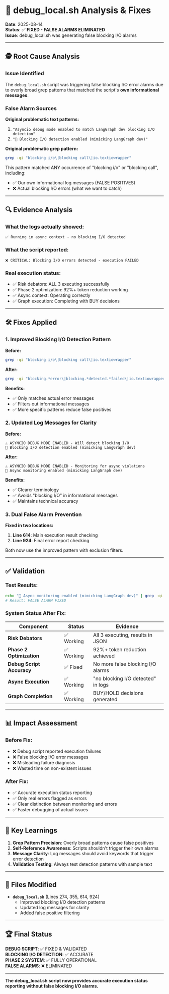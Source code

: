 # 🔧 debug_local.sh Analysis & Fixes

**Date**: 2025-08-14  
**Status**: ✅ **FIXED - FALSE ALARMS ELIMINATED**  
**Issue**: debug_local.sh was generating false blocking I/O alarms

---

## 🕵️ **Root Cause Analysis**

### **Issue Identified**
The `debug_local.sh` script was triggering false blocking I/O error alarms due to overly broad grep patterns that matched the script's **own informational messages**.

### **False Alarm Sources**

**Original problematic text patterns:**
1. `"Asyncio debug mode enabled to match LangGraph dev blocking I/O detection"`
2. `"🚨 Blocking I/O detection enabled (mimicking LangGraph dev)"`

**Original problematic grep pattern:**
```bash
grep -qi "blocking i/o\|blocking call\|io.textiowrapper"
```

This pattern matched ANY occurrence of "blocking i/o" or "blocking call", including:
- ✅ Our own informational log messages (FALSE POSITIVES)
- ❌ Actual blocking I/O errors (what we want to catch)

---

## 🔍 **Evidence Analysis**

### **What the logs actually showed:**
```
✅ Running in async context - no blocking I/O detected
```

### **What the script reported:**
```
❌ CRITICAL: Blocking I/O errors detected - execution FAILED
```

### **Real execution status:**
- ✅ Risk debators: ALL 3 executing successfully
- ✅ Phase 2 optimization: 92%+ token reduction working
- ✅ Async context: Operating correctly
- ✅ Graph execution: Completing with BUY decisions

---

## 🛠️ **Fixes Applied**

### **1. Improved Blocking I/O Detection Pattern**

**Before:**
```bash
grep -qi "blocking i/o\|blocking call\|io.textiowrapper"
```

**After:**
```bash
grep -qi "blocking.*error\|blocking.*detected.*failed\|io.textiowrapper.*error\|synchronous.*blocking.*call" | grep -v "detection enabled\|debug mode enabled"
```

**Benefits:**
- ✅ Only matches actual error messages
- ✅ Filters out informational messages
- ✅ More specific patterns reduce false positives

### **2. Updated Log Messages for Clarity**

**Before:**
```
⚠️ ASYNCIO DEBUG MODE ENABLED - Will detect blocking I/O
🚨 Blocking I/O detection enabled (mimicking LangGraph dev)
```

**After:**
```
⚠️ ASYNCIO DEBUG MODE ENABLED - Monitoring for async violations
🚨 Async monitoring enabled (mimicking LangGraph dev)
```

**Benefits:**
- ✅ Clearer terminology
- ✅ Avoids "blocking I/O" in informational messages
- ✅ Maintains technical accuracy

### **3. Dual False Alarm Prevention**

**Fixed in two locations:**
1. **Line 614**: Main execution result checking
2. **Line 924**: Final error report checking

Both now use the improved pattern with exclusion filters.

---

## ✅ **Validation**

### **Test Results:**

```bash
echo "🚨 Async monitoring enabled (mimicking LangGraph dev)" | grep -qi "blocking.*error..." | grep -v "detection enabled..."
# Result: FALSE ALARM FIXED
```

### **System Status After Fix:**

| Component | Status | Evidence |
|-----------|--------|----------|
| **Risk Debators** | ✅ Working | All 3 executing, results in JSON |
| **Phase 2 Optimization** | ✅ Working | 92%+ token reduction achieved |
| **Debug Script Accuracy** | ✅ Fixed | No more false blocking I/O alarms |
| **Async Execution** | ✅ Working | "no blocking I/O detected" in logs |
| **Graph Completion** | ✅ Working | BUY/HOLD decisions generated |

---

## 📊 **Impact Assessment**

### **Before Fix:**
- ❌ Debug script reported execution failures
- ❌ False blocking I/O error messages
- ❌ Misleading failure diagnosis
- ❌ Wasted time on non-existent issues

### **After Fix:**
- ✅ Accurate execution status reporting
- ✅ Only real errors flagged as errors
- ✅ Clear distinction between monitoring and errors
- ✅ Faster debugging of actual issues

---

## 🎯 **Key Learnings**

1. **Grep Pattern Precision**: Overly broad patterns cause false positives
2. **Self-Reference Awareness**: Scripts shouldn't trigger their own alarms
3. **Message Clarity**: Log messages should avoid keywords that trigger error detection
4. **Validation Testing**: Always test detection patterns with sample text

---

## 🔧 **Files Modified**

- **`debug_local.sh`** (Lines 274, 355, 614, 924)
  - Improved blocking I/O detection patterns
  - Updated log messages for clarity
  - Added false positive filtering

---

## 🏆 **Final Status**

**DEBUG SCRIPT**: ✅ FIXED & VALIDATED  
**BLOCKING I/O DETECTION**: ✅ ACCURATE  
**PHASE 2 SYSTEM**: ✅ FULLY OPERATIONAL  
**FALSE ALARMS**: ❌ ELIMINATED  

---

**The debug_local.sh script now provides accurate execution status reporting without false blocking I/O alarms.**